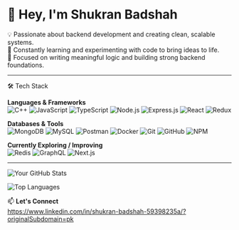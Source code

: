 # 👋 Hey, I'm Shukran Badshah

💡 Passionate about backend development and creating clean, scalable systems.  
🚀 Constantly learning and experimenting with code to bring ideas to life.  
🌱 Focused on writing meaningful logic and building strong backend foundations.

---
 🛠️ Tech Stack

**Languages & Frameworks**  
![C++](https://img.shields.io/badge/-C++-00599C?style=for-the-badge&logo=c%2B%2B&logoColo)
![JavaScript](https://img.shields.io/badge/-JavaScript-F7DF1E?style=for-the-badge&logo=javascript&logoColor=black)
![TypeScript](https://img.shields.io/badge/-TypeScript-3178C6?style=for-the-badge&logo=typescript&logoColor=white)
![Node.js](https://img.shields.io/badge/-Node.js-339933?style=for-the-badge&logo=nodedotjs&logoColor=white)
![Express.js](https://img.shields.io/badge/-Express.js-000000?style=for-the-badge&logo=express&logoColor=white)
![React](https://img.shields.io/badge/-React-61DAFB?style=for-the-badge&logo=react&logoColor=black)
![Redux](https://img.shields.io/badge/-Redux-764ABC?style=for-the-badge&logo=redux&logoColor=white)


**Databases & Tools**  
![MongoDB](https://img.shields.io/badge/-MongoDB-47A248?style=for-the-badge&logo=mongodb&logoColor=white)
![MySQL](https://img.shields.io/badge/-MySQL-4479A1?style=for-the-badge&logo=mysql&logoColor=white)
![Postman](https://img.shields.io/badge/-Postman-FF6C37?style=for-the-badge&logo=postman&logoColor=white)
![Docker](https://img.shields.io/badge/-Docker-2496ED?style=for-the-badge&logo=docker&logoColor=white)
![Git](https://img.shields.io/badge/-Git-F05032?style=for-the-badge&logo=git&logoColor=white)
![GitHub](https://img.shields.io/badge/-GitHub-181717?style=for-the-badge&logo=github&logoColor=white)
![NPM](https://img.shields.io/badge/-NPM-CB3837?style=for-the-badge&logo=npm&logoColor=white)

**Currently Exploring / Improving**  
![Redis](https://img.shields.io/badge/-Redis-DC382D?style=for-the-badge&logo=redis&logoColor=white)
![GraphQL](https://img.shields.io/badge/-GraphQL-E10098?style=for-the-badge&logo=graphql&logoColor=white)
![Next.js](https://img.shields.io/badge/-Next.js-000000?style=for-the-badge&logo=next.js&logoColor=white)

---
![Your GitHub Stats](https://github-readme-stats.vercel.app/api?username=Shukranbadsha&show_icons=true&theme=radical)

![Top Languages](https://github-readme-stats.vercel.app/api/top-langs/?username=Shukranbadsha&layout=compact&theme=radical)


📫 **Let's Connect**  
https://www.linkedin.com/in/shukran-badshah-59398235a/?originalSubdomain=pk



